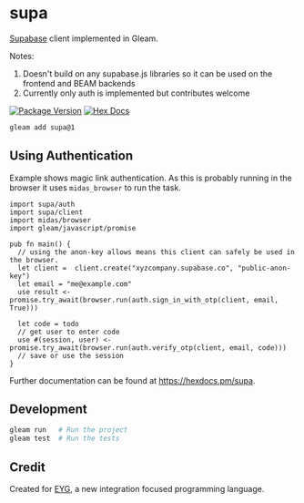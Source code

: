 # supa

[Supabase](https://supabase.com/) client implemented in Gleam. 

Notes:
1. Doesn't build on any supabase.js libraries so it can be used on the frontend and BEAM backends
1. Currently only auth is implemented but contributes welcome

[![Package Version](https://img.shields.io/hexpm/v/supa)](https://hex.pm/packages/supa)
[![Hex Docs](https://img.shields.io/badge/hex-docs-ffaff3)](https://hexdocs.pm/supa/)

```sh
gleam add supa@1
```
## Using Authentication

Example shows magic link authentication. As this is probably running in the browser it uses `midas_browser` to run the task.

```gleam
import supa/auth
import supa/client
import midas/browser
import gleam/javascript/promise

pub fn main() {
  // using the anon-key allows means this client can safely be used in the browser.
  let client =  client.create("xyzcompany.supabase.co", "public-anon-key")
  let email = "me@example.com"
  use result <- promise.try_await(browser.run(auth.sign_in_with_otp(client, email, True)))

  let code = todo
  // get user to enter code
  use #(session, user) <- promise.try_await(browser.run(auth.verify_otp(client, email, code)))
  // save or use the session
}
```

Further documentation can be found at <https://hexdocs.pm/supa>.

## Development

```sh
gleam run   # Run the project
gleam test  # Run the tests
```

## Credit

Created for [EYG](https://eyg.run/), a new integration focused programming language.